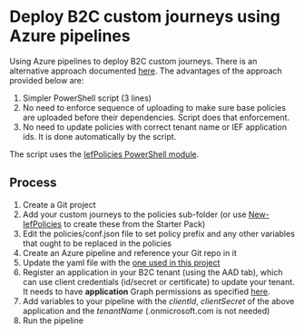 # Deploy B2C custom journeys using Azure pipelines
Using Azure pipelines to deploy B2C custom journeys. There is an alternative approach documented [here](https://docs.microsoft.com/en-us/azure/active-directory-b2c/deploy-custom-policies-devops). The advantages of the approach
provided below are:
1. Simpler PowerShell script (3 lines)
2. No need to enforce sequence of uploading to make sure base policies are uploaded before their dependencies. Script does that enforcement.
3. No need to update policies with correct tenant name or IEF application ids. It is done automatically by the script.

The script uses the [IefPolicies PowerShell module](https://github.com/mrochon/IEFPolicies).
## Process

1. Create a Git project
2. Add your custom journeys to the policies sub-folder (or use [New-IefPolicies](https://github.com/mrochon/IEFPolicies#new-iefpolicies) to create these from the Starter Pack)
3. Edit the policies/conf.json file to set policy prefix and any other variables that ought to be replaced in the policies
3. Create an Azure pipeline and reference your Git repo in it
4. Update the yaml file with the [one used in this project](https://github.com/mrochon/B2CPipeline/blob/main/azure-pipelines.yml)
5. Register an application in your B2C tenant (using the AAD tab), which can use client credentials (id/secret or certificate) to update your tenant. It needs to have **application** Graph permissions as specified [here](https://github.com/mrochon/IEFPolicies#connect-iefpolicies).
6. Add variables to your pipeline with the *clientId*, *clientSecret* of the above application and the *tenantName* (.onmicrosoft.com is not needed)
7. Run the pipeline

